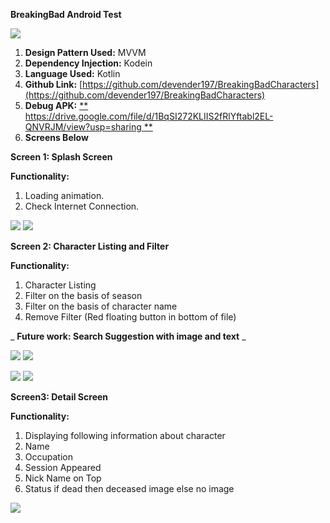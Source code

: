 **BreakingBad Android Test**

![](RackMultipart20201208-4-i7lcx_html_237499165a11f2b9.gif)

1. **Design Pattern Used:** MVVM
2. **Dependency Injection:** Kodein
3. **Language Used:** Kotlin
4. **Github Link:** [https://github.com/devender197/BreakingBadCharacters](https://github.com/devender197/BreakingBadCharacters)
5. **Debug APK:** [** https://drive.google.com/file/d/1BqSI272KLIIS2fRlYftabl2EL-QNVRJM/view?usp=sharing **]( https://drive.google.com/file/d/1BqSI272KLIIS2fRlYftabl2EL-QNVRJM/view?usp=sharing)
6. **Screens Below**

**Screen 1: Splash Screen**

**Functionality:**

1. Loading animation.
2. Check Internet Connection.

![](RackMultipart20201208-4-i7lcx_html_3a05db4ca86276b3.jpg) ![](RackMultipart20201208-4-i7lcx_html_4febdc38e5eda0d.jpg)

**Screen 2: Character Listing and Filter**

**Functionality:**

1. Character Listing
2. Filter on the basis of season
3. Filter on the basis of character name
4. Remove Filter (Red floating button in bottom of file)

_ **Future work: Search Suggestion with image and text** _

![](RackMultipart20201208-4-i7lcx_html_62c18fbf5ad990fb.jpg) ![](RackMultipart20201208-4-i7lcx_html_79fff38257cbaab.jpg)

![](RackMultipart20201208-4-i7lcx_html_46c552cb5ed6f832.jpg) ![](RackMultipart20201208-4-i7lcx_html_18b81a6d840b7749.jpg)

**Screen3: Detail Screen**

**Functionality:**

1. Displaying following information about character
  1. Name
  2. Occupation
  3. Session Appeared
  4. Nick Name on Top
  5. Status if dead then deceased image else no image

![](RackMultipart20201208-4-i7lcx_html_2acf285615c04a30.jpg)
